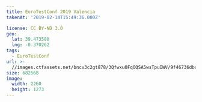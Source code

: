 ```yaml
---
title: EuroTestConf 2019 Valencia
takenAt: '2019-02-14T15:49:36.000Z'

license: CC BY-ND 3.0
geo:
  lat: 39.473588
  lng: -0.370262
tags:
  - EuroTestConf
url: >-
  //images.ctfassets.net/bncv3c2gt878/3QfwxuOFqOQSA5wsTpuIWV/9f46736dbca0f893c96a538874e0f5a4/eurotestconf-2019-valencia_32253541427_o
size: 682568
image:
  width: 2260
  height: 1273
---
```

